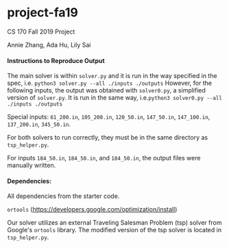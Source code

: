 # project-fa19
CS 170 Fall 2019 Project

Annie Zhang, Ada Hu, Lily Sai

#### Instructions to Reproduce Output
The main solver is within ```solver.py``` and it is run in the way specified in the spec, i.e.
```python3 solver.py --all ./inputs ./outputs```
However, for the following inputs, the output was obtained with ```solver0.py```, a simplified version of 
```solver.py```. It is run in the same way, i.e.```python3 solver0.py --all ./inputs ./outputs```

Special inputs:
```61_200.in```,
```105_200.in```,
```120_50.in```,
```147_50.in```,
```147_100.in```,
```137_200.in```,
```345_50.in```.

For both solvers to run correctly, they must be in the same directory as ```tsp_helper.py```.

For inputs ```184_50.in```, ```184_50.in```, and ```184_50.in```, the output files were manually written.

#### Dependencies:
All dependencies from the starter code.

```ortools``` (https://developers.google.com/optimization/install)

Our solver utilizes an external Traveling Salesman Problem (tsp) solver from Google's ```ortools``` library.
The modified version of the tsp solver is located in ```tsp_helper.py```.


